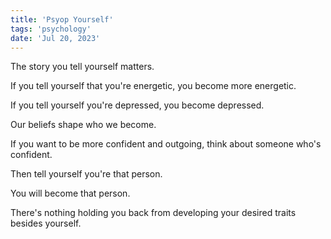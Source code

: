 ```yaml
---
title: 'Psyop Yourself'
tags: 'psychology'
date: 'Jul 20, 2023'
---
```


The story you tell yourself matters.

If you tell yourself that you're energetic, you become more energetic.

If you tell yourself you're depressed, you become depressed.

Our beliefs shape who we become.

If you want to be more confident and outgoing, think about someone who's confident.

Then tell yourself you're that person.

You will become that person.

There's nothing holding you back from developing your desired traits besides yourself.
